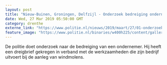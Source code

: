 ```yaml
---
layout: post
title: "Nieuw-Buinen, Groningen, Delfzijl - Onderzoek bedreiging ondernemer windmolenparken"
date: Wed, 27 Mar 2019 05:50:00 GMT
category: drenthe
externe_link: "https://www.politie.nl/nieuws/2019/maart/27/01-onderzoek-bedreiging-ondernemer-windmolenparken.html"
feature_image: "https://www.politie.nl/binaries/w400h225/content/gallery/politie/stockfotos/algemeen/logo-op-uniformjas.jpg"
---
```


De politie doet onderzoek naar de bedreiging van een ondernemer. Hij heeft een dreigbrief gekregen in verband met de werkzaamheden die zijn bedrijf uitvoert bij de aanleg van windmolens.

